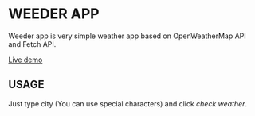 # WEEDER APP

Weeder app is very simple weather app based on OpenWeatherMap API and Fetch API.

[Live demo](https://kilkuwilku.github.io/weather/index.html)

## USAGE

Just type city (You can use special characters) and click *check weather*.

